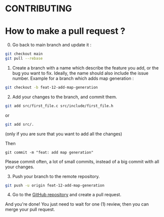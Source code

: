 # CONTRIBUTING

# How to make a pull request ?

0) Go back to main branch and update it :
```bash
git checkout main
git pull --rebase
```

1) Create a branch with a name which describe the feature you add, or the bug you want to fix.
Ideally, the name should also include the issue number. Example for a branch which adds map generation :

```bash
git checkout -b feat-12-add-map-generation
```

2) Add your changes to the branch, and commit them. 

```bash
git add src/first_file.c src/include/first_file.h
``` 
or 

```bash
git add src/.
```
(only if you are sure that you want to add all the changes)

Then 
```self
git commit -m "feat: add map generation"
```

Please commit often, a lot of small commits, instead of a big commit with all your changes.

3) Push your branch to the remote repository.

```bash
git push -u origin feat-12-add-map-generation
```

4) Go to the [GitHub repository](https://github.com/YoussefSA2/Sparks) and create a pull request.

And you're done! You just need to wait for one (1) review, then you can merge your pull request.
